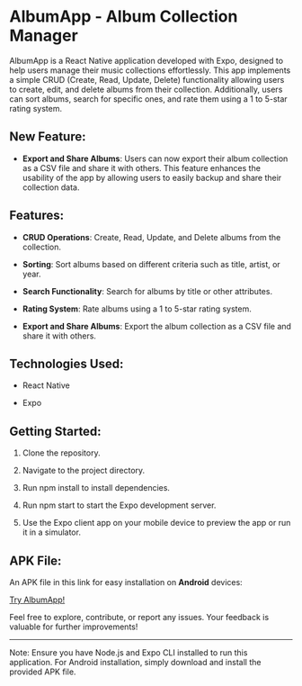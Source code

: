 # AlbumApp - Album Collection Manager

AlbumApp is a React Native application developed with Expo, designed to help users manage their music collections effortlessly. This app implements a simple CRUD (Create, Read, Update, Delete) functionality allowing users to create, edit, and delete albums from their collection. Additionally, users can sort albums, search for specific ones, and rate them using a 1 to 5-star rating system.

## New Feature:

- **Export and Share Albums**: Users can now export their album collection as a CSV file and share it with others. This feature enhances the usability of the app by allowing users to easily backup and share their collection data.

## Features:

- **CRUD Operations**: Create, Read, Update, and Delete albums from the collection.

- **Sorting**: Sort albums based on different criteria such as title, artist, or year.

- **Search Functionality**: Search for albums by title or other attributes.

- **Rating System**: Rate albums using a 1 to 5-star rating system.

- **Export and Share Albums**: Export the album collection as a CSV file and share it with others.

## Technologies Used:

- React Native

- Expo

## Getting Started:

1. Clone the repository.

2. Navigate to the project directory.

3. Run npm install to install dependencies.

4. Run npm start to start the Expo development server.

5. Use the Expo client app on your mobile device to preview the app or run it in a simulator.

## APK File:

An APK file in this link for easy installation on **Android** devices:

[Try AlbumApp!](https://expo.dev/artifacts/eas/se5p15bUJY5sHi57MVCLQm.apk)

Feel free to explore, contribute, or report any issues. Your feedback is valuable for further improvements!

---

Note: Ensure you have Node.js and Expo CLI installed to run this application. For Android installation, simply download and install the provided APK file.
